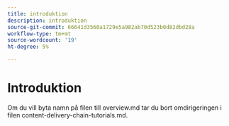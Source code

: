 ```yaml
---
title: introduktion
description: introduktion
source-git-commit: 66641d3560a1729e5a982ab70d523b0d82dbd28a
workflow-type: tm+mt
source-wordcount: '19'
ht-degree: 5%

---
```


# Introduktion

Om du vill byta namn på filen till overview.md tar du bort omdirigeringen i filen content-delivery-chain-tutorials.md.
